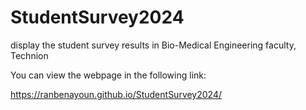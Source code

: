# StudentSurvey2024
display the student survey results in Bio-Medical Engineering faculty, Technion

You can view the webpage in the following link:

https://ranbenayoun.github.io/StudentSurvey2024/
